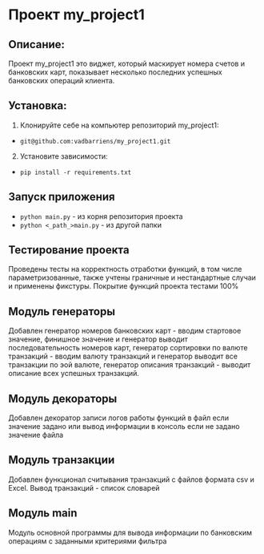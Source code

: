 # Проект my_project1

## Описание:
Проект my_project1 это виджет, который маскирует номера счетов и банковских карт, показывает несколько 
последних успешных банковских операций клиента.

## Установка:
1. Клонируйте себе на компьютер репозиторий my_project1:
 - ```git@github.com:vadbarriens/my_project1.git```
2. Установите зависимости: 
 - ```pip install -r requirements.txt```

## Запуск приложения  
- `python main.py` - из корня репозитория проекта
- `python <_path_>main.py` - из другой папки

## Тестирование проекта
Проведены тесты на корректность отработки функций, 
в том числе параметризованные, 
также учтены граничные и нестандартные случаи и применены фикстуры.
Покрытие функций проекта тестами 100% 

## Модуль генераторы
Добавлен генератор номеров банковских карт - вводим стартовое значение, финишное значение 
и генератор выводит последовательность номеров карт, 
генератор сортировки по валюте транзакций - вводим валюту транзакций и генератор выводит все транзакции по эой валюте,
генератор описания транзакций - выводит описание всех успешных транзакций.

## Модуль декораторы
Добавлен декоратор записи логов работы функций в файл если значение задано
или вывод информации в консоль если не задано значение файла

## Модуль транзакции
Добавлен функционал считывания транзакций с файлов формата csv и Excel. Вывод транзакций - список словарей

## Модуль main
Модуль основной программы для вывода информации по банковским операциям с заданными критериями фильтра